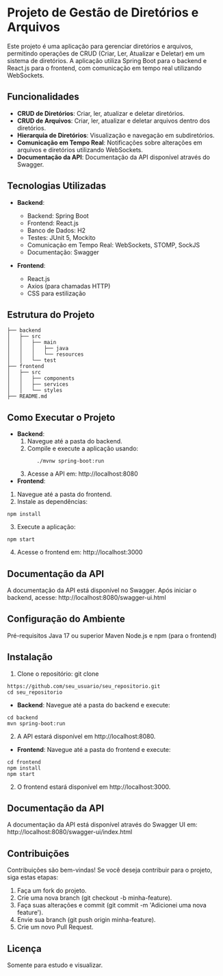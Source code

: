 # Projeto de Gestão de Diretórios e Arquivos

Este projeto é uma aplicação para gerenciar diretórios e arquivos, permitindo operações de CRUD (Criar, Ler, Atualizar e Deletar) em um sistema de diretórios. A aplicação utiliza Spring Boot para o backend e React.js para o frontend, com comunicação em tempo real utilizando WebSockets.

## Funcionalidades

- **CRUD de Diretórios**: Criar, ler, atualizar e deletar diretórios.
- **CRUD de Arquivos**: Criar, ler, atualizar e deletar arquivos dentro dos diretórios.
- **Hierarquia de Diretórios**: Visualização e navegação em subdiretórios.
- **Comunicação em Tempo Real**: Notificações sobre alterações em arquivos e diretórios utilizando WebSockets.
- **Documentação da API**: Documentação da API disponível através do Swagger.

## Tecnologias Utilizadas

- **Backend**: 
  - Backend: Spring Boot
  - Frontend: React.js
  - Banco de Dados: H2
  - Testes: JUnit 5, Mockito
  - Comunicação em Tempo Real: WebSockets, STOMP, SockJS
  - Documentação: Swagger
    
- **Frontend**: 
  - React.js
  - Axios (para chamadas HTTP)
  - CSS para estilização

## Estrutura do Projeto
```
├── backend
│   ├── src
│   │   ├── main
│   │   │   ├── java
│   │   │   └── resources
│   │   └── test
├── frontend
│   ├── src
│   │   ├── components
│   │   ├── services
│   │   └── styles
├── README.md
```
## Como Executar o Projeto
- **Backend**:
  1. Navegue até a pasta do backend.
  2. Compile e execute a aplicação usando:
     ```
        ./mvnw spring-boot:run
     
     ```
  3. Acesse a API em: http://localhost:8080
- **Frontend**:
1. Navegue até a pasta do frontend.
2. Instale as dependências:
```
npm install
```
3. Execute a aplicação:
```
npm start
```
4. Acesse o frontend em: http://localhost:3000

## Documentação da API
A documentação da API está disponível no Swagger. Após iniciar o backend, acesse: http://localhost:8080/swagger-ui.html

## Configuração do Ambiente
Pré-requisitos
Java 17 ou superior
Maven
Node.js e npm (para o frontend)

## Instalação
1. Clone o repositório: git clone
```
https://github.com/seu_usuario/seu_repositorio.git
cd seu_repositorio
```
- **Backend**:
Navegue até a pasta do backend e execute:
```
cd backend
mvn spring-boot:run
```
2. A API estará disponível em http://localhost:8080.

- **Frontend**:
Navegue até a pasta do frontend e execute:
```
cd frontend
npm install
npm start
```
2. O frontend estará disponível em http://localhost:3000.

## Documentação da API
A documentação da API está disponível através do Swagger UI em:
http://localhost:8080/swagger-ui/index.html

## Contribuições
Contribuições são bem-vindas! Se você deseja contribuir para o projeto, siga estas etapas:

1. Faça um fork do projeto.
2. Crie uma nova branch (git checkout -b minha-feature).
3. Faça suas alterações e commit (git commit -m 'Adicionei uma nova feature').
4. Envie sua branch (git push origin minha-feature).
5. Crie um novo Pull Request.
## Licença
Somente para estudo e visualizar.
